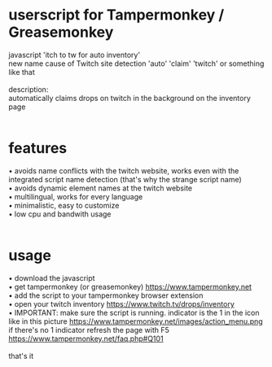 # userscript for Tampermonkey / Greasemonkey

javascript 'itch to tw for auto inventory'<br />
new name cause of Twitch site detection 'auto' 'claim' 'twitch' or something like that<br />
<br />
description:<br />
automatically claims drops on twitch in the background on the inventory page<br />
<br />

# features
• avoids name conflicts with the twitch website, works even with the integrated script name detection (that's why the strange script name)<br />
• avoids dynamic element names at the twitch website<br />
• multilingual, works for every language<br />
• minimalistic, easy to customize<br />
• low cpu and bandwith usage<br />
<br />

# usage

• download the javascript<br />
• get tampermonkey (or greasemonkey) https://www.tampermonkey.net<br />
• add the script to your tampermonkey browser extension<br />
• open your twitch inventory https://www.twitch.tv/drops/inventory<br />
• IMPORTANT: make sure the script is running. indicator is the 1 in the icon like in this picture https://www.tampermonkey.net/images/action_menu.png<br />
	if there's no 1 indicator refresh the page with F5 https://www.tampermonkey.net/faq.php#Q101<br />
<br />
that's it
